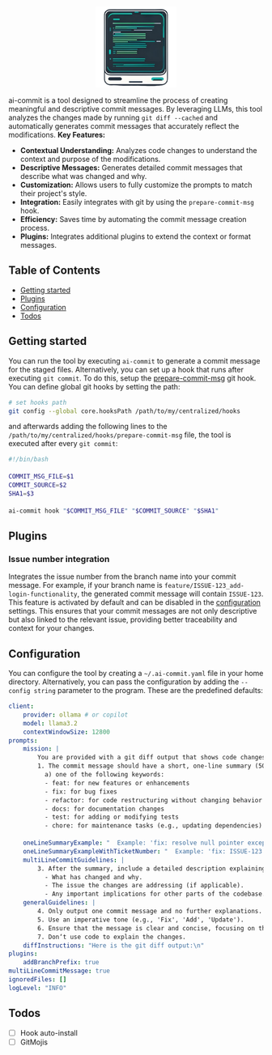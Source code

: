 <br />
<div align="center">
  <a href="#">
    <img src=".github/logo-1.png" alt="Logo" height="160">
  </a>
</div>

ai-commit is a tool designed to streamline the process of creating meaningful and descriptive commit messages. By leveraging LLMs, this tool analyzes the changes made by running `git diff --cached` and automatically generates commit messages that accurately reflect the modifications. 
**Key Features:**
- **Contextual Understanding:** Analyzes code changes to understand the context and purpose of the modifications.
- **Descriptive Messages:** Generates detailed commit messages that describe what was changed and why.
- **Customization:** Allows users to fully customize the prompts to match their project's style.
- **Integration:** Easily integrates with git by using the `prepare-commit-msg` hook.
- **Efficiency:** Saves time by automating the commit message creation process.
- **Plugins:** Integrates additional plugins to extend the context or format messages.

## Table of Contents
- [Getting started](#getting-started)
- [Plugins](#plugins)
- [Configuration](#configuration)
- [Todos](#todos)

## Getting started

You can run the tool by executing `ai-commit` to generate a commit message for the staged files. Alternatively, you can set up a hook that runs after executing `git commit`. To do this, setup the [prepare-commit-msg](https://git-scm.com/docs/githooks#_prepare_commit_msg) git hook. You can define global git hooks by setting the path:

```bash
# set hooks path
git config --global core.hooksPath /path/to/my/centralized/hooks
```

and afterwards adding the following lines to the `/path/to/my/centralized/hooks/prepare-commit-msg` file, the tool is executed after every `git commit`:

```bash
#!/bin/bash

COMMIT_MSG_FILE=$1
COMMIT_SOURCE=$2
SHA1=$3

ai-commit hook "$COMMIT_MSG_FILE" "$COMMIT_SOURCE" "$SHA1"
```

## Plugins

### Issue number integration

Integrates the issue number from the branch name into your commit message. For example, if your branch name is `feature/ISSUE-123_add-login-functionality`, the generated commit message will contain `ISSUE-123`. This feature is activated by default and can be disabled in the [configuration](#configuration) settings. This ensures that your commit messages are not only descriptive but also linked to the relevant issue, providing better traceability and context for your changes.

## Configuration

You can configure the tool by creating a `~/.ai-commit.yaml` file in your home directory. Alternatively, you can pass the configuration by adding the `--config string` parameter to the program. These are the predefined defaults:

```yaml
client:
    provider: ollama # or copilot
    model: llama3.2
    contextWindowSize: 12800
prompts:
    mission: | 
        You are provided with a git diff output that shows code changes. Your task is to generate a structured and descriptive commit message based on the following guidelines:
        1. The commit message should have a short, one-line summary (50 characters or less), starting with:
          a) one of the following keywords:
          - feat: for new features or enhancements
          - fix: for bug fixes
          - refactor: for code restructuring without changing behavior
          - docs: for documentation changes
          - test: for adding or modifying tests
          - chore: for maintenance tasks (e.g., updating dependencies)

    oneLineSummaryExample: "  Example: 'fix: resolve null pointer exception'"
    oneLineSummaryExampleWithTicketNumber: "  Example: 'fix: ISSUE-123 Resolve null pointer exception'"
    multiLineCommitGuidelines: |
        3. After the summary, include a detailed description explaining:
          - What has changed and why.
          - The issue the changes are addressing (if applicable).
          - Any important implications for other parts of the codebase.
    generalGuidelines: |
        4. Only output one commit message and no further explanations.
        5. Use an imperative tone (e.g., 'Fix', 'Add', 'Update').
        6. Ensure that the message is clear and concise, focusing on the intent of the changes rather than just describing the diff.
        7. Don‘t use code to explain the changes.
    diffInstructions: "Here is the git diff output:\n"
plugins:
    addBranchPrefix: true
multiLineCommitMessage: true
ignoredFiles: []
logLevel: "INFO"
```

## Todos

* [ ] Hook auto-install
* [ ] GitMojis
